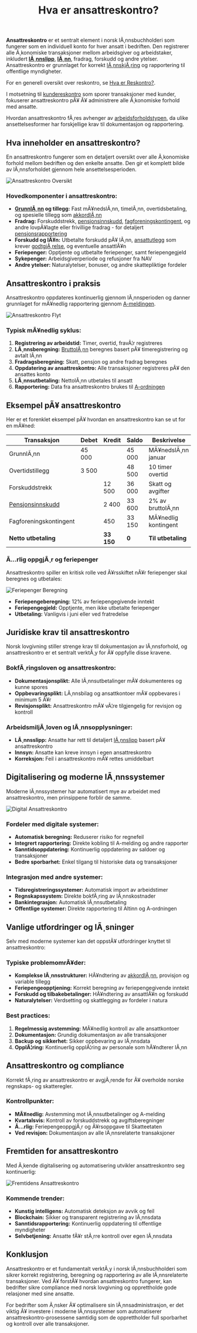 ﻿---
title: "Hva er ansattreskontro?"
meta_title: "Hva er ansattreskontro?"
meta_description: '**Ansattreskontro** er et sentralt element i norsk lÃ¸nnsbuchholderi som fungerer som en individuell konto for hver ansatt i bedriften. Den registrerer alle Ã¸k...'
slug: hva-er-ansattreskontro
type: blog
layout: pages/single
---

**Ansattreskontro** er et sentralt element i norsk lÃ¸nnsbuchholderi som fungerer som en individuell konto for hver ansatt i bedriften. Den registrerer alle Ã¸konomiske transaksjoner mellom arbeidsgiver og arbeidstaker, inkludert [**lÃ¸nnslipp**](/blogs/regnskap/hva-er-lonnslipp "LÃ¸nnslipp - Komplett Guide til LÃ¸nnsspecifikasjon og RegnskapsfÃ¸ring"), [**lÃ¸nn**](/blogs/regnskap/hva-er-lonn "Hva er LÃ¸nn i Regnskap? Komplett Guide til LÃ¸nnsformer, Beregning og RegnskapsfÃ¸ring"), fradrag, forskudd og andre ytelser. Ansattreskontro er grunnlaget for korrekt [lÃ¸nnskjÃ¸ring](/blogs/regnskap/hva-er-regnskap "Hva er Regnskap? En Komplett Guide til Norsk Regnskap") og rapportering til offentlige myndigheter.

For en generell oversikt over reskontro, se [Hva er Reskontro?](/blogs/regnskap/hva-er-reskontro "Hva er Reskontro? En Guide til Underreskontro og Hovedbok").

I motsetning til [kundereskontro](/blogs/regnskap/hva-er-kundereskontro "Hva er Kundereskontro? Komplett Guide til Kundeledger og Fordringsstyring") som sporer transaksjoner med kunder, fokuserer ansattreskontro pÃ¥ Ã¥ administrere alle Ã¸konomiske forhold med ansatte.

Hvordan ansattreskontro fÃ¸res avhenger av [arbeidsforholdstypen](/blogs/regnskap/hva-er-arbeidsforholdstype "Hva er arbeidsforholdstype?"), da ulike ansettelsesformer har forskjellige krav til dokumentasjon og rapportering.

## Hva inneholder en ansattreskontro?

En ansattreskontro fungerer som en detaljert oversikt over alle Ã¸konomiske forhold mellom bedriften og den enkelte ansatte. Den gir et komplett bilde av lÃ¸nnsforholdet gjennom hele ansettelsesperioden.

![Ansattreskontro Oversikt](ansattreskontro-oversikt.svg)

### Hovedkomponenter i ansattreskontro:

* **[GrunnlÃ¸nn](/blogs/regnskap/hva-er-grunnlonn "Hva er GrunnlÃ¸nn i Regnskap?") og tillegg:** Fast mÃ¥nedslÃ¸nn, timelÃ¸nn, overtidsbetaling, og spesielle tillegg som [akkordlÃ¸nn](/blogs/regnskap/hva-er-akkordlonn "Hva er AkkordlÃ¸nn? En Guide til PrestasjonslÃ¸nn")
* **Fradrag:** Forskuddstrekk, [pensjonsinnskudd](/blogs/regnskap/hva-er-pensjon "Hva er Pensjon? Komplett Guide til Norsk Pensjonssystem"), [fagforeningskontingent](/blogs/regnskap/hva-er-kontingent "Hva er Kontingent? Komplett Guide til Medlemsavgifter og RegnskapsfÃ¸ring"), og andre lovpÃ¥lagte eller frivillige fradrag - for detaljert [pensjonsrapportering](/blogs/regnskap/hva-er-pensjonsrapportering "Hva er Pensjonsrapportering? Komplett Guide til Pensjon i Regnskap")
* **Forskudd og lÃ¥n:** Utbetalte forskudd pÃ¥ lÃ¸nn, [ansattutlegg](/blogs/regnskap/ansattutlegg "Ansattutlegg - En komplett guide til utlegg fra ansatte") som krever [godtgjÃ¸relse](/blogs/regnskap/hva-er-godtgjorelse "Hva er GodtgjÃ¸relse (Regnskap)? Komplett Guide til Refusjon og Utlegg"), og eventuelle ansattlÃ¥n
* **Feriepenger:** Opptjente og utbetalte feriepenger, samt feriepengegjeld
* **Sykepenger:** Arbeidsgiverperiode og refusjoner fra NAV
* **Andre ytelser:** Naturalytelser, bonuser, og andre skattepliktige fordeler

## Ansattreskontro i praksis

Ansattreskontro oppdateres kontinuerlig gjennom lÃ¸nnsperioden og danner grunnlaget for mÃ¥nedlig rapportering gjennom [A-meldingen](/blogs/regnskap/hva-er-a-melding "Hva er A-melding? En Guide til MÃ¥nedlig Rapportering").

![Ansattreskontro Flyt](ansattreskontro-flyt.svg)

### Typisk mÃ¥nedlig syklus:

1. **Registrering av arbeidstid:** Timer, overtid, fravÃ¦r registreres
2. **LÃ¸nnsberegning:** [BruttolÃ¸nn](/blogs/regnskap/hva-er-bruttolonn "Hva er BruttolÃ¸nn? Definisjon, Beregning og Praktisk Anvendelse") beregnes basert pÃ¥ timeregistrering og avtalt lÃ¸nn
3. **Fradragsberegning:** Skatt, pensjon og andre fradrag beregnes
4. **Oppdatering av ansattreskontro:** Alle transaksjoner registreres pÃ¥ den ansattes konto
5. **LÃ¸nnsutbetaling:** NettolÃ¸nn utbetales til ansatt
6. **Rapportering:** Data fra ansattreskontro brukes til [A-ordningen](/blogs/regnskap/hva-er-a-ordningen "Hva er A-ordningen? En Guide til Samordnet Rapportering")

## Eksempel pÃ¥ ansattreskontro

Her er et forenklet eksempel pÃ¥ hvordan en ansattreskontro kan se ut for en mÃ¥ned:

| **Transaksjon** | **Debet** | **Kredit** | **Saldo** | **Beskrivelse** |
|-----------------|-----------|------------|-----------|-----------------|
| GrunnlÃ¸nn | 45 000 | | 45 000 | MÃ¥nedslÃ¸nn januar |
| Overtidstillegg | 3 500 | | 48 500 | 10 timer overtid |
| Forskuddstrekk | | 12 500 | 36 000 | Skatt og avgifter |
| [Pensjonsinnskudd](/blogs/regnskap/hva-er-pensjon "Hva er Pensjon? Komplett Guide til Norsk Pensjonssystem") | | 2 400 | 33 600 | 2% av bruttolÃ¸nn |
| Fagforeningskontingent | | 450 | 33 150 | MÃ¥nedlig kontingent |
| **Netto utbetaling** | | **33 150** | **0** | **Til utbetaling** |

### Ã…rlig oppgjÃ¸r og feriepenger

Ansattreskontro spiller en kritisk rolle ved Ã¥rsskiftet nÃ¥r feriepenger skal beregnes og utbetales:

![Feriepenger Beregning](feriepenger-beregning.svg)

* **Feriepengeberegning:** 12% av feriepengegivende inntekt
* **Feriepengegjeld:** Opptjente, men ikke utbetalte feriepenger
* **Utbetaling:** Vanligvis i juni eller ved fratredelse

## Juridiske krav til ansattreskontro

Norsk lovgivning stiller strenge krav til dokumentasjon av lÃ¸nnsforhold, og ansattreskontro er et sentralt verktÃ¸y for Ã¥ oppfylle disse kravene.

### BokfÃ¸ringsloven og ansattreskontro:

* **Dokumentasjonsplikt:** Alle lÃ¸nnsutbetalinger mÃ¥ dokumenteres og kunne spores
* **Oppbevaringsplikt:** LÃ¸nnsbilag og ansattkontoer mÃ¥ oppbevares i minimum 5 Ã¥r
* **Revisjonsplikt:** Ansattreskontro mÃ¥ vÃ¦re tilgjengelig for revisjon og kontroll

### ArbeidsmiljÃ¸loven og lÃ¸nnsopplysninger:

* **LÃ¸nnsslipp:** Ansatte har rett til detaljert [lÃ¸nnslipp](/blogs/regnskap/hva-er-lonnslipp "Hva er LÃ¸nnslipp i Regnskap? Komplett Guide til LÃ¸nnsspecifikasjon") basert pÃ¥ ansattreskontro
* **Innsyn:** Ansatte kan kreve innsyn i egen ansattreskontro
* **Korreksjon:** Feil i ansattreskontro mÃ¥ rettes umiddelbart

## Digitalisering og moderne lÃ¸nnssystemer

Moderne lÃ¸nnssystemer har automatisert mye av arbeidet med ansattreskontro, men prinsippene forblir de samme.

![Digital Ansattreskontro](digital-ansattreskontro.svg)

### Fordeler med digitale systemer:

* **Automatisk beregning:** Reduserer risiko for regnefeil
* **Integrert rapportering:** Direkte kobling til A-melding og andre rapporter
* **Sanntidsoppdatering:** Kontinuerlig oppdatering av saldoer og transaksjoner
* **Bedre sporbarhet:** Enkel tilgang til historiske data og transaksjoner

### Integrasjon med andre systemer:

* **Tidsregistreringssystemer:** Automatisk import av arbeidstimer
* **Regnskapssystem:** Direkte bokfÃ¸ring av lÃ¸nnskostnader
* **Bankintegrasjon:** Automatisk lÃ¸nnsutbetaling
* **Offentlige systemer:** Direkte rapportering til Altinn og A-ordningen

## Vanlige utfordringer og lÃ¸sninger

Selv med moderne systemer kan det oppstÃ¥ utfordringer knyttet til ansattreskontro:

### Typiske problemomrÃ¥der:

* **Komplekse lÃ¸nnsstrukturer:** HÃ¥ndtering av [akkordlÃ¸nn](/blogs/regnskap/hva-er-akkordlonn "Hva er AkkordlÃ¸nn? En Guide til PrestasjonslÃ¸nn"), provisjon og variable tillegg
* **Feriepengeopptjening:** Korrekt beregning av feriepengegivende inntekt
* **Forskudd og tilbakebetalinger:** HÃ¥ndtering av ansattlÃ¥n og forskudd
* **Naturalytelser:** Verdsetting og skattlegging av fordeler i natura

### Best practices:

1. **Regelmessig avstemming:** MÃ¥nedlig kontroll av alle ansattkontoer
2. **Dokumentasjon:** Grundig dokumentasjon av alle transaksjoner
3. **Backup og sikkerhet:** Sikker oppbevaring av lÃ¸nnsdata
4. **OpplÃ¦ring:** Kontinuerlig opplÃ¦ring av personale som hÃ¥ndterer lÃ¸nn

## Ansattreskontro og compliance

Korrekt fÃ¸ring av ansattreskontro er avgjÃ¸rende for Ã¥ overholde norske regnskaps- og skatteregler.

### Kontrollpunkter:

* **MÃ¥nedlig:** Avstemming mot lÃ¸nnsutbetalinger og A-melding
* **Kvartalsvis:** Kontroll av forskuddstrekk og avgiftsberegninger
* **Ã…rlig:** FeriepengeoppgjÃ¸r og Ã¥rsoppgave til Skatteetaten
* **Ved revisjon:** Dokumentasjon av alle lÃ¸nnsrelaterte transaksjoner

## Fremtiden for ansattreskontro

Med Ã¸kende digitalisering og automatisering utvikler ansattreskontro seg kontinuerlig:

![Fremtidens Ansattreskontro](fremtidens-ansattreskontro.svg)

### Kommende trender:

* **Kunstig intelligens:** Automatisk deteksjon av avvik og feil
* **Blockchain:** Sikker og transparent registrering av lÃ¸nnsdata
* **Sanntidsrapportering:** Kontinuerlig oppdatering til offentlige myndigheter
* **Selvbetjening:** Ansatte fÃ¥r stÃ¸rre kontroll over egen lÃ¸nnsdata

## Konklusjon

Ansattreskontro er et fundamentalt verktÃ¸y i norsk lÃ¸nnsbuchholderi som sikrer korrekt registrering, beregning og rapportering av alle lÃ¸nnsrelaterte transaksjoner. Ved Ã¥ forstÃ¥ hvordan ansattreskontro fungerer, kan bedrifter sikre compliance med norsk lovgivning og opprettholde gode relasjoner med sine ansatte.

For bedrifter som Ã¸nsker Ã¥ optimalisere sin lÃ¸nnsadministrasjon, er det viktig Ã¥ investere i moderne lÃ¸nnssystemer som automatiserer ansattreskontro-prosessene samtidig som de opprettholder full sporbarhet og kontroll over alle transaksjoner.
